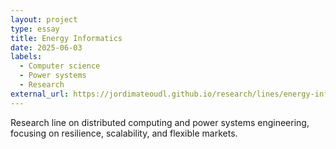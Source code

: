```yaml
---
layout: project
type: essay
title: Energy Informatics
date: 2025-06-03
labels:
  - Computer science
  - Power systems
  - Research
external_url: https://jordimateoudl.github.io/research/lines/energy-informatics.html
---
```


Research line on distributed computing and power systems engineering, focusing on resilience, scalability, and flexible markets.
